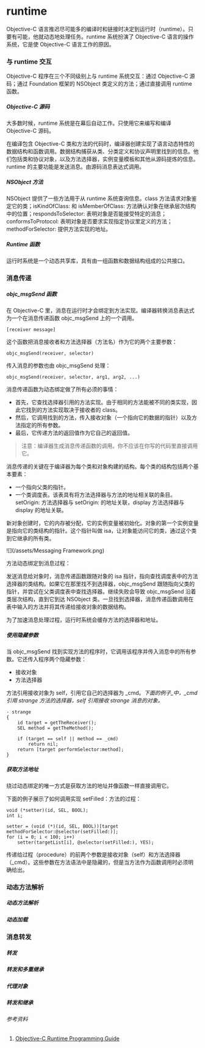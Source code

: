 # runtime

Objective-C 语言推迟尽可能多的编译时和链接时决定到运行时（runtime）。只要有可能，他就动态地处理任务。runtime 系统扮演了 Objective-C 语言的操作系统，它是使 Objective-C 语言工作的原因。

### 与 runtime 交互

Objective-C 程序在三个不同级别上与 runtime 系统交互：通过 Objective-C 源码；通过 Foundation 框架的 NSObject 类定义的方法；通过直接调用 runtime 函数。

##### Objective-C 源码

大多数时候，runtime 系统是在幕后自动工作。只使用它来编写和编译 Objective-C 源码。

在编译包含 Objective-C 类和方法的代码时，编译器创建实现了语言动态特性的数据结构和函数调用。数据结构捕获从类、分类定义和协议声明里找到的信息。他们包括类和协议对象，以及方法选择器，实例变量模板和其他从源码提炼的信息。runtime 的主要功能是发送消息。由源码消息表达式调用。

##### NSObject 方法

NSObject 提供了一些方法用于从 runtime 系统查询信息。class 方法请求对象鉴定它的类；isKindOfClass: 和 isMemberOfClass: 方法确认对象在继承层次结构中的位置；respondsToSelector: 表明对象是否能接受特定的消息；conformsToProtocol: 表明对象是否要求实现指定协议里定义的方法；methodForSelector: 提供方法实现的地址。

##### Runtime 函数

运行时系统是一个动态共享库，具有由一组函数和数据结构组成的公共接口。

### 消息传递

##### objc\_msgSend 函数

在 Objective-C 里，消息在运行时才会绑定到方法实现。编译器转换消息表达式为一个在消息传递函数 objc\_msgSend 上的一个调用。

```
[receiver message]
```

这个函数把消息接收者和方法选择器（方法名）作为它的两个主要参数：

```
objc_msgSend(receiver, selector)
```

传入消息的参数也由 objc\_msgSend 处理：

```
objc_msgSend(receiver, selector, arg1, arg2, ...)
```

消息传递函数为动态绑定做了所有必须的事情：

* 首先，它查找选择器引用的方法实现。由于相同的方法能被不同的类实现，因此它找到的方法实现取决于接收者的 class。
* 然后，它调用找到的方法，传入接收对象（一个指向它的数据的指针）以及方法指定的所有参数。
* 最后，它传递方法的返回值作为它自己的返回值。

> 注意：编译器生成消息传递函数的调用。你不应该在你写的代码里直接调用它。

消息传递的关键在于编译器为每个类和对象构建的结构。每个类的结构包括两个基本要素：

* 一个指向父类的指针。
* 一个类调度表。该表具有将方法选择器与方法的地址相关联的条目。setOrigin: 方法选择器与 setOrigin: 的地址关联，display 方法选择器与 display 的地址关联。

新对象创建时，它的内存被分配，它的实例变量被初始化。对象的第一个实例变量是指向它的类结构的指针。这个指针叫做 isa，让对象能访问它的类，通过这个类到它继承的所有类。

![](/assets/Messaging Framework.png)

方法动态绑定到消息过程：

发送消息给对象时，消息传递函数跟随对象的 isa 指针，指向查找调度表中的方法选择器的类结构。如果它在那里找不到选择器，objc\_msgSend 跟随指向父类的指针，并尝试在父类调度表中查找选择器。继续失败会导致 objc\_msgSend 沿着类层次结构，直到它到达 NSObject 类。一旦找到选择器，消息传递函数调用在表中输入的方法并将其传递给接收对象的数据结构。

为了加速消息处理过程，运行时系统会缓存方法的选择器和地址。

##### 使用隐藏参数

当 objc\_msgSend 找到实现方法的程序时，它调用该程序并传入消息中的所有参数。它还传入程序两个隐藏参数：

* 接收对象
* 方法选择器

方法引用接收对象为 self，引用它自己的选择器为 _cmd。_下面的例子_中，\_cmd 引用 strange 方法的选择器，self 引用接收 strange 消息的对象。_

```
- strange
{
    id target = getTheReceiver();
    SEL method = getTheMethod();

    if (target == self || method == _cmd)
        return nil;
    return [target performSelector:method];
}
```

##### 获取方法地址

绕过动态绑定的唯一方式是获取方法的地址并像函数一样直接调用它。

下面的例子展示了如何调用实现 setFilled：方法的过程：

```
void (*setter)(id, SEL, BOOL);
int i;

setter = (void (*)(id, SEL, BOOL))[target methodForSelector:@selector(setFilled:)];
for (i = 0; i < 100; i++)
    setter(targetList[i], @selector(setFilled:), YES);
```

传递给过程（procedure）的前两个参数是接收对象（self）和方法选择器（\_cmd）。这些参数在方法语法中是隐藏的，但是当方法作为函数调用时必须明确给出。

### 动态方法解析

##### 动态方法解析

##### 动态加载

### 消息转发

##### 转发

##### 转发和多重继承

##### 代理对象

##### 转发和继承

###### 参考资料

1. [Objective-C Runtime Programming Guide](https://developer.apple.com/library/content/documentation/Cocoa/Conceptual/ObjCRuntimeGuide/Introduction/Introduction.html#//apple_ref/doc/uid/TP40008048-CH1-SW1)



